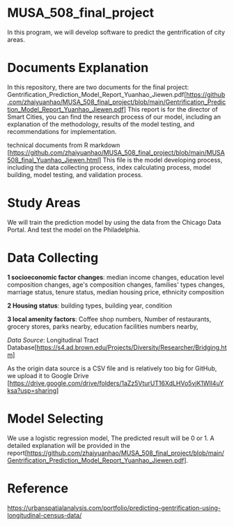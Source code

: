# MUSA_508_final_project
In this program, we will develop software to predict the gentrification of city areas.

# Documents Explanation
In this repository, there are two documents for the final project:
Gentrification_Prediction_Model_Report_Yuanhao_Jiewen.pdf[https://github.com/zhaiyuanhao/MUSA_508_final_project/blob/main/Gentrification_Prediction_Model_Report_Yuanhao_Jiewen.pdf]
This report is for the director of Smart Cities, you can find the research process of our model, including an explanation of the methodology, results of the model testing, and recommendations for implementation.

technical documents from R markdown [https://github.com/zhaiyuanhao/MUSA_508_final_project/blob/main/MUSA508_final_Yuanhao_Jiewen.html]
This file is the model developing process, including the data collecting process, index calculating process, model building, model testing, and validation process.

# Study Areas
We will train the prediction model by using the data from the Chicago Data Portal.
And test the model on the Philadelphia.

# Data Collecting 
**1 socioeconomic factor changes**:
median income changes,
education level composition changes,
age's composition changes,
families' types changes,
marriage status,
tenure status,
median housing price,
ethnicity composition

**2 Housing status**:
building types,
building year,
condition

**3 local amenity factors**:
Coffee shop numbers,
Number of restaurants, grocery stores, parks nearby,
education facilities numbers nearby,

*Data Source*: Longitudinal Tract Database[https://s4.ad.brown.edu/Projects/Diversity/Researcher/Bridging.htm]

As the origin data source is a CSV file and is relatively too big for GitHub, we upload it to Google Drive [https://drive.google.com/drive/folders/1aZz5VturUT16XdLHVo5vjK1Wll4uYksa?usp=sharing]

# Model Selecting
We use a logistic regression model, The predicted result will be 0 or 1.
A detailed explanation will be provided in the report[https://github.com/zhaiyuanhao/MUSA_508_final_project/blob/main/Gentrification_Prediction_Model_Report_Yuanhao_Jiewen.pdf].

# Reference
https://urbanspatialanalysis.com/portfolio/predicting-gentrification-using-longitudinal-census-data/
